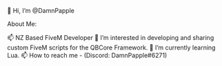 👋 Hi, I’m @DamnPapple

About Me:

📫 NZ Based FiveM Developer
👀 I’m interested in developing and sharing custom FiveM scripts for the QBCore Framework.
🌱 I’m currently learning Lua.
📫 How to reach me - (Discord: DamnPapple#6271)

